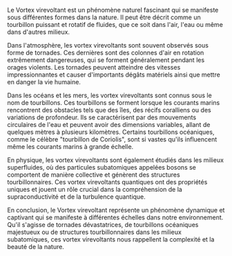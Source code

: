 Le Vortex virevoltant est un phénomène naturel fascinant qui se manifeste sous différentes formes dans la nature. Il peut être décrit comme un tourbillon puissant et rotatif de fluides, que ce soit dans l'air, l'eau ou même dans d'autres milieux.

Dans l'atmosphère, les vortex virevoltants sont souvent observés sous forme de tornades. Ces dernières sont des colonnes d'air en rotation extrêmement dangereuses, qui se forment généralement pendant les orages violents. Les tornades peuvent atteindre des vitesses impressionnantes et causer d'importants dégâts matériels ainsi que mettre en danger la vie humaine.

Dans les océans et les mers, les vortex virevoltants sont connus sous le nom de tourbillons. Ces tourbillons se forment lorsque les courants marins rencontrent des obstacles tels que des îles, des récifs coralliens ou des variations de profondeur. Ils se caractérisent par des mouvements circulaires de l'eau et peuvent avoir des dimensions variables, allant de quelques mètres à plusieurs kilomètres. Certains tourbillons océaniques, comme le célèbre "tourbillon de Coriolis", sont si vastes qu'ils influencent même les courants marins à grande échelle.

En physique, les vortex virevoltants sont également étudiés dans les milieux superfluides, où des particules subatomiques appelées bosons se comportent de manière collective et génèrent des structures tourbillonnaires. Ces vortex virevoltants quantiques ont des propriétés uniques et jouent un rôle crucial dans la compréhension de la supraconductivité et de la turbulence quantique.

En conclusion, le Vortex virevoltant représente un phénomène dynamique et captivant qui se manifeste à différentes échelles dans notre environnement. Qu'il s'agisse de tornades dévastatrices, de tourbillons océaniques majestueux ou de structures tourbillonnaires dans les milieux subatomiques, ces vortex virevoltants nous rappellent la complexité et la beauté de la nature.
